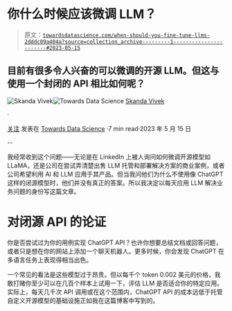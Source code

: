 # 你什么时候应该微调 LLM？

> 原文：[`towardsdatascience.com/when-should-you-fine-tune-llms-2dddc09a404a?source=collection_archive---------1-----------------------#2023-05-15`](https://towardsdatascience.com/when-should-you-fine-tune-llms-2dddc09a404a?source=collection_archive---------1-----------------------#2023-05-15)

## 目前有很多令人兴奋的可以微调的开源 LLM。但这与使用一个封闭的 API 相比如何呢？

[](https://skanda-vivek.medium.com/?source=post_page-----2dddc09a404a--------------------------------)![Skanda Vivek](https://skanda-vivek.medium.com/?source=post_page-----2dddc09a404a--------------------------------)[](https://towardsdatascience.com/?source=post_page-----2dddc09a404a--------------------------------)![Towards Data Science](https://towardsdatascience.com/?source=post_page-----2dddc09a404a--------------------------------) [Skanda Vivek](https://skanda-vivek.medium.com/?source=post_page-----2dddc09a404a--------------------------------)

·

[关注](https://medium.com/m/signin?actionUrl=https%3A%2F%2Fmedium.com%2F_%2Fsubscribe%2Fuser%2F220d9bbb8014&operation=register&redirect=https%3A%2F%2Ftowardsdatascience.com%2Fwhen-should-you-fine-tune-llms-2dddc09a404a&user=Skanda+Vivek&userId=220d9bbb8014&source=post_page-220d9bbb8014----2dddc09a404a---------------------post_header-----------) 发表在 [Towards Data Science](https://towardsdatascience.com/?source=post_page-----2dddc09a404a--------------------------------) ·7 min read·2023 年 5 月 15 日[](https://medium.com/m/signin?actionUrl=https%3A%2F%2Fmedium.com%2F_%2Fvote%2Ftowards-data-science%2F2dddc09a404a&operation=register&redirect=https%3A%2F%2Ftowardsdatascience.com%2Fwhen-should-you-fine-tune-llms-2dddc09a404a&user=Skanda+Vivek&userId=220d9bbb8014&source=-----2dddc09a404a---------------------clap_footer-----------)

--

[](https://medium.com/m/signin?actionUrl=https%3A%2F%2Fmedium.com%2F_%2Fbookmark%2Fp%2F2dddc09a404a&operation=register&redirect=https%3A%2F%2Ftowardsdatascience.com%2Fwhen-should-you-fine-tune-llms-2dddc09a404a&source=-----2dddc09a404a---------------------bookmark_footer-----------)

我经常收到这个问题——无论是在 LinkedIn 上被人询问如何微调开源模型如 LLaMA，还是公司在尝试弄清楚出售 LLM 托管和部署解决方案的商业案例，或者公司希望利用 AI 和 LLM 应用于其产品。但当我问他们为什么不使用像 ChatGPT 这样的闭源模型时，他们并没有真正的答案。所以我决定以每天应用 LLM 解决业务问题的身份写这篇文章。

# 对闭源 API 的论证

你是否尝试过为你的用例实现 ChatGPT API？也许你想要总结文档或回答问题，或者只是想在你的网站上添加一个聊天机器人。更多时候，你会发现 ChatGPT 在多语言任务上表现得相当出色。

一个常见的看法是这些模型过于昂贵。但以每千个 token 0.002 美元的价格，我敢打赌你至少可以在几百个样本上试用一下，评估 LLM 是否适合你的特定应用。实际上，每天几千次 API 调用或在这个范围内，ChatGPT API 的成本远低于托管自定义开源模型的基础设施正如我在这篇博客中写到的。
